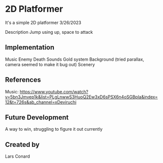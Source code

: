 # 2D Platformer
It's a simple 2D platformer
3/26/2023

Description
Jump using up, space to attack

## Implementation
Music
Enemy Death Sounds
Gold system
Background (tried parallax, camera seemed to make it bug out)
Scenery

## References
Music: https://www.youtube.com/watch?v=5bn3Jmvep1k&list=PLgLnwwS3HuoQ2Ew3xD6sPSX6n4oSGBpla&index=12&t=726s&ab_channel=xDeviruchi

## Future Development
A way to win, struggling to figure it out currently

## Created by
Lars Conard
